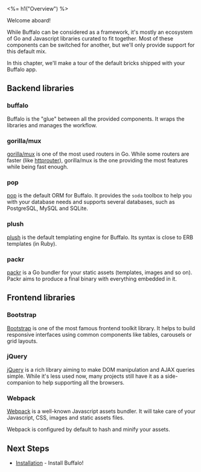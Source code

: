 <%= h1("Overview") %>

Welcome aboard!

While Buffalo can be considered as a framework, it's mostly an ecosystem of Go and Javascript libraries curated to fit together. Most of these components can be switched for another, but we'll only provide support for this default mix.

In this chapter, we'll make a tour of the default bricks shipped with your Buffalo app.

## Backend libraries

### buffalo

Buffalo is the "glue" between all the provided components. It wraps the libraries and manages the workflow.

### gorilla/mux

[gorilla/mux](http://www.gorillatoolkit.org/pkg/mux) is one of the most used routers in Go. While some routers are faster (like [httprouter](https://github.com/julienschmidt/httprouter)), gorilla/mux is the one providing the most features while being fast enough.

### pop

[pop](https://github.com/gobuffalo/pop) is the default ORM for Buffalo. It provides the `soda` toolbox to help you with your database needs and supports several databases, such as PostgreSQL, MySQL and SQLite.

### plush

[plush](https://github.com/gobuffalo/plush) is the default templating engine for Buffalo. Its syntax is close to ERB templates (in Ruby).

### packr

[packr](https://github.com/gobuffalo/packr) is a Go bundler for your static assets (templates, images and so on). Packr aims to produce a final binary with everything embedded in it.

## Frontend libraries

### Bootstrap

[Bootstrap](https://getbootstrap.com/) is one of the most famous frontend toolkit library. It helps to build responsive interfaces using common components like tables, carousels or grid layouts.

### jQuery

[jQuery](https://jquery.com/) is a rich library aiming to make DOM manipulation and AJAX queries simple. While it's less used now, many projects still have it as a side-companion to help supporting all the browsers.

### Webpack

[Webpack](https://webpack.js.org/) is a well-known Javascript assets bundler. It will take care of your Javascript, CSS, images and static assets files.

Webpack is configured by default to hash and minify your assets.

## Next Steps

* [Installation](/en/docs/getting-started/installation) - Install Buffalo!